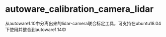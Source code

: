 # autoware_calibration_camera_lidar
从autoware1.10中分离出来的lidar-camera联合标定工具，可支持在ubuntu18.04下使用并整合到autoware1.14中
